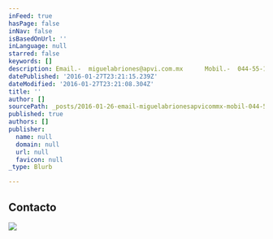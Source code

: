 ```yaml
---
inFeed: true
hasPage: false
inNav: false
isBasedOnUrl: ''
inLanguage: null
starred: false
keywords: []
description: Email.-  miguelabriones@apvi.com.mx      Mobil.-  044-55-1451-4256
datePublished: '2016-01-27T23:21:15.239Z'
dateModified: '2016-01-27T23:21:08.304Z'
title: ''
author: []
sourcePath: _posts/2016-01-26-email-miguelabrionesapvicommx-mobil-044-55-145.md
published: true
authors: []
publisher:
  name: null
  domain: null
  url: null
  favicon: null
_type: Blurb

---
```

## Contacto
![](https://s3-us-west-2.amazonaws.com/the-grid-img/p/0fc8685f50db4ace314c95fe56b0f4f4b3a29e2d.jpg)